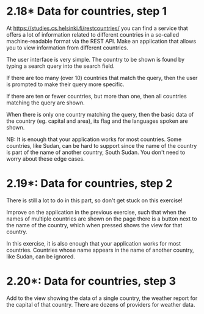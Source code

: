 # 2.18* Data for countries, step 1
At https://studies.cs.helsinki.fi/restcountries/ you can find a service that offers a lot of information related to different countries in a so-called machine-readable format via the REST API. Make an application that allows you to view information from different countries.

The user interface is very simple. The country to be shown is found by typing a search query into the search field.

If there are too many (over 10) countries that match the query, then the user is prompted to make their query more specific.

If there are ten or fewer countries, but more than one, then all countries matching the query are shown.

When there is only one country matching the query, then the basic data of the country (eg. capital and area), its flag and the languages spoken are shown.


NB: It is enough that your application works for most countries. Some countries, like Sudan, can be hard to support since the name of the country is part of the name of another country, South Sudan. You don't need to worry about these edge cases.

# 2.19*: Data for countries, step 2
There is still a lot to do in this part, so don't get stuck on this exercise!

Improve on the application in the previous exercise, such that when the names of multiple countries are shown on the page there is a button next to the name of the country, which when pressed shows the view for that country.

In this exercise, it is also enough that your application works for most countries. Countries whose name appears in the name of another country, like Sudan, can be ignored.

# 2.20*: Data for countries, step 3
Add to the view showing the data of a single country, the weather report for the capital of that country. There are dozens of providers for weather data.